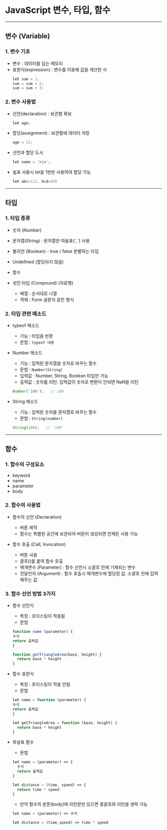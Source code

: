 # JavaScript 변수, 타입, 함수

***

## 변수 (Variable)

### 1. 변수 기초
- 변수 : 데이터를 담는 메모리
- 표현식(expression) : 변수를 이용해 값을 계산한 식
  ```js
  let sum = 1;
  sum = sum + 2;
  sum = sum + 3;
  ```

### 2. 변수 사용법
- 선언(declaration) : 보관함 확보
  ```js
  let age;
  ```
- 할당(assignment) : 보관함에 데이터 저장
  ```js
  age = 12;
  ```
- 선언과 할당 도시
  ```js
  let name = 'kim';
  ```
- 쉼표 사용시 let을 1번만 사용하여 할당 가능
  ```js
  let abc=123, bcd=456
  ```

***

## 타입

### 1. 타입 종류

- 숫자 (Number)

- 문자열(String) : 문자열만 따옴표(‘, ‘) 사용

- 불리언 (Boolean) - true / false 분별하는 타입

- Undefined (할당되지 않음)

- 함수

- 섞인 타입 (Compound) (자료형)
  - 배열 : 순서대로 나열
  - 객체 : Form 설문지 같은 형식

### 2. 타입 관련 메소드

- typeof 메소드
  - 기능 : 타입을 반환
  - 문법 : ```typeof 내용```

- Number 메소드
  - 기능 : 입력된 문자열을 숫자로 바꾸는 함수
  - 문법 : ```Number(String)```
  - 입력값 : Number, String, Boolean 타입만 가능
  - 출력값 : 숫자를 리턴. 입력값이 숫자로 변환이 안되면 NaN을 리턴
  ```js
  Number('100');   // 100
  ```

- String 메소드
  - 기능 : 입력된 숫자를 문자열로 바꾸는 함수
  - 문법 : ```String(number)```
  ```js
  String(100);   // '100'
  ```

***

## 함수

### 1. 함수의 구성요소
- keyword
- name
- parameter
- body

### 2. 함수의 사용법
- 함수의 선언 (Declaration)
  - 버튼 제작
  - 함수는 특별한 공간에 보관되어 버튼이 생성되면 언제든 사용 가능

- 함수 호출 (Call, Invocation)
  - 버튼 사용
  - 괄호()를 붙여 함수 호출
  - 매개변수 (Parameter) : 함수 선언시 소괄호 안에 기재되는 변수
  - 전달인자 (Argument) : 함수 호출시 매개변수에 할당된 값. 소괄호 안에 입력해주는 값

### 3. 함수 선언 방법 3가지

- 함수 선언식
  - 특징 : 호이스팅이 적용됨
  - 문법
  ```js
  function name (parameter) {
  수식
  return 출력값
  }
  ```
  ```js
  function getTriangleArea(base, height) {
    return base * height
  }
  ```

- 함수 표현식
  - 특징 : 호이스팅이 적용 안됨
  - 문법
  ```js
  let name = function (parameter) {
  수식
  return 출력값
  }
  ```
  ```js
  let getTriangleArea = function (base, height) {
    return base * height
  }
  ```
  
- 화살표 함수
  - 문법
  ```js
  let name = (parameter) => {
    수식
    return 출력값
  }
  ```
  ```js
  let distance = (time, speed) => {
    return time * speed
  }
  ```

  - 만약 함수의 본문(body)에 리턴문만 있으면 중괄호와 리턴을 생략 가능
  ```js
  let name = (parameter) => 수식
  ```
  ```js
  let distance = (time,speed) => time * speed
  ```
